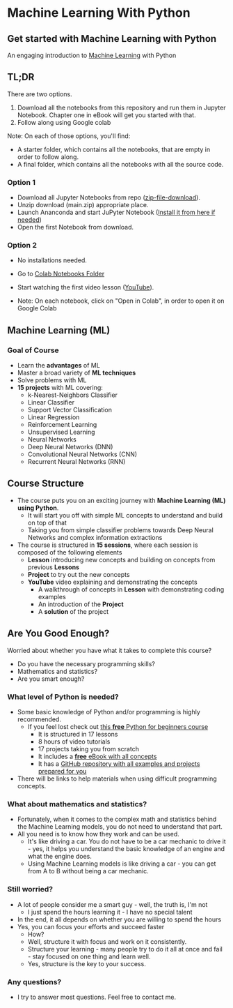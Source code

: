 # Machine Learning With Python

## Get started with Machine Learning with Python

An engaging introduction to [Machine Learning](https://en.wikipedia.org/wiki/Machine_learning) with Python

## TL;DR

There are two options.

1. Download all the notebooks from this repository and run them in Jupyter Notebook. Chapter one in eBook will get you started with that.
2. Follow along using Google colab

Note: On each of those options, you'll find:

- A starter folder, which contains all the notebooks, that are empty in order to follow along.
- A final folder, which contains all the notebooks with all the source code.

### Option 1

- Download all Jupyter Notebooks from repo ([zip-file-download](https://github.com/LearnPythonWithRune/MachineLearningWithPython/archive/refs/heads/main.zip)).
- Unzip download (main.zip) appropriate place.
- Launch Ananconda and start JuPyter Notebook ([Install it from here if needed](https://www.anaconda.com/products/individual))
- Open the first Notebook from download.
<!-- Start watching the first video lesson ([YouTube](https://youtu.be/pQA6MGsXCNg)). --> 

### Option 2

- No installations needed.
- Go to [Colab Notebooks Folder](https://github.com/LearnPythonWithRune/MachineLearningWithPython/tree/main/colab)
- Start watching the first video lesson ([YouTube](https://youtu.be/pQA6MGsXCNg)).

- Note: On each notebook, click on "Open in Colab", in order to open it on Google Colab

## Machine Learning (ML)

### Goal of Course

- Learn the **advantages** of ML
- Master a broad variety of **ML techniques**
- Solve problems with ML
- **15 projects** with ML covering:
  - k-Nearest-Neighbors Classifier
  - Linear Classifier
  - Support Vector Classification
  - Linear Regression
  - Reinforcement Learning
  - Unsupervised Learning
  - Neural Networks
  - Deep Neural Networks (DNN)
  - Convolutional Neural Networks (CNN)
  <!-- PyTorch classifier --> 
  - Recurrent Neural Networks (RNN)
   <!--  Natural Language Processing --> 
   <!-- Text Categorization --> 
   <!-- Information Retrieval --> 
   <!-- Information Extraction --> 

## Course Structure

- The course puts you on an exciting journey with **Machine Learning (ML) using Python**.
  - It will start you off with simple ML concepts to understand and build on top of that
  - Taking you from simple classifier problems towards Deep Neural Networks and complex information extractions
- The course is structured in **15 sessions**, where each session is composed of the following elements
  - **Lesson** introducing new concepts and building on concepts from previous **Lessons**
  - **Project** to try out the new concepts
  - **YouTube** video explaining and demonstrating the concepts
    - A walkthrough of concepts in **Lesson** with demonstrating coding examples
    - An introduction of the **Project**
    - A **solution** of the project

## Are You Good Enough?

Worried about whether you have what it takes to complete this course?

- Do you have the necessary programming skills?
- Mathematics and statistics?
- Are you smart enough?

### What level of Python is needed?

- Some basic knowledge of Python and/or programming is highly recommended.
  - If you feel lost check out [this **free** Python for beginners course](https://www.learnpythonwithrune.org/learn-python/)
    - It is structured in 17 lessons
    - 8 hours of video tutorials
    - 17 projects taking you from scratch
    - It includes a [**free** eBook with all concepts](https://www.learnpythonwithrune.org/learn-python/)
    - It has a [GitHub repository with all examples and projects prepared for you](https://github.com/LearnPythonWithRune/LearnPython)
- There will be links to help materials when using difficult programming concepts.

### What about mathematics and statistics?

- Fortunately, when it comes to the complex math and statistics behind the Machine Learning models, you do not need to understand that part.
- All you need is to know how they work and can be used.
  - It's like driving a car. You do not have to be a car mechanic to drive it - yes, it helps you understand the basic knowledge of an engine and what the engine does.
  - Using Machine Learning models is like driving a car - you can get from A to B without being a car mechanic.

### Still worried?

- A lot of people consider me a smart guy - well, the truth is, I'm not
  - I just spend the hours learning it - I have no special talent
- In the end, it all depends on whether you are willing to spend the hours
- Yes, you can focus your efforts and succeed faster
  - How?
  - Well, structure it with focus and work on it consistently.
  - Structure your learning - many people try to do it all at once and fail - stay focused on one thing and learn well.
  - Yes, structure is the key to your success.

### Any questions?

- I try to answer most questions. Feel free to contact me.

